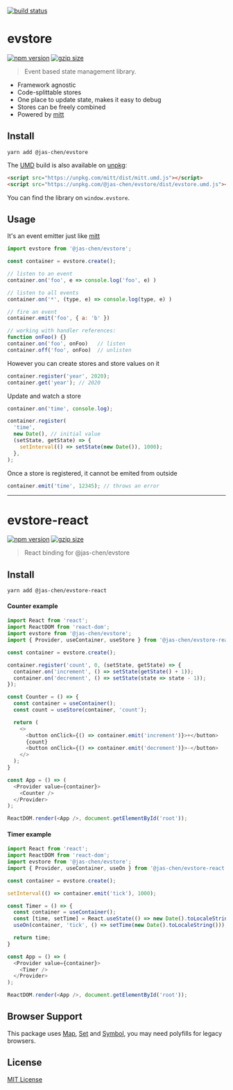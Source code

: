 [![build status](https://github.com/jas-chen/evstore/workflows/CI/badge.svg)](https://github.com/jas-chen/evstore/actions)

# evstore
[![npm version](https://img.shields.io/npm/v/@jas-chen/evstore.svg?style=flat-square)](https://www.npmjs.com/package/@jas-chen/evstore) [![gzip size](https://img.shields.io/bundlephobia/minzip/@jas-chen/evstore.svg?style=flat-square)](https://bundlephobia.com/result?p=@jas-chen/evstore)

> Event based state management library.

- Framework agnostic
- Code-splittable stores
- One place to update state, makes it easy to debug
- Stores can be freely combined
- Powered by [mitt](https://github.com/developit/mitt)

## Install
```
yarn add @jas-chen/evstore
```

The [UMD](https://github.com/umdjs/umd) build is also available on [unpkg](https://unpkg.com):

```html
<script src="https://unpkg.com/mitt/dist/mitt.umd.js"></script>
<script src="https://unpkg.com/@jas-chen/evstore/dist/evstore.umd.js"></script>
```

You can find the library on `window.evstore`.

## Usage

It's an event emitter just like [mitt](https://github.com/developit/mitt)
```js
import evstore from '@jas-chen/evstore';

const container = evstore.create();

// listen to an event
container.on('foo', e => console.log('foo', e) )

// listen to all events
container.on('*', (type, e) => console.log(type, e) )

// fire an event
container.emit('foo', { a: 'b' })

// working with handler references:
function onFoo() {}
container.on('foo', onFoo)   // listen
container.off('foo', onFoo)  // unlisten
```

However you can create stores and store values on it
```js
container.register('year', 2020);
container.get('year'); // 2020
```

Update and watch a store
```js
container.on('time', console.log);

container.register(
  'time',
  new Date(), // initial value
  (setState, getState) => {
    setInterval(() => setState(new Date()), 1000);
  },
);
```

Once a store is registered, it cannot be emited from outside
```js
container.emit('time', 12345); // throws an error
```

------

# evstore-react
[![npm version](https://img.shields.io/npm/v/@jas-chen/evstore-react.svg?style=flat-square)](https://www.npmjs.com/package/@jas-chen/evstore-react) [![gzip size](https://img.shields.io/bundlephobia/minzip/@jas-chen/evstore-react.svg?style=flat-square)](https://bundlephobia.com/result?p=@jas-chen/evstore-react)

> React binding for @jas-chen/evstore

## Install
```
yarn add @jas-chen/evstore-react
```

#### Counter example
```js
import React from 'react';
import ReactDOM from 'react-dom';
import evstore from '@jas-chen/evstore';
import { Provider, useContainer, useStore } from '@jas-chen/evstore-react';

const container = evstore.create();

container.register('count', 0, (setState, getState) => {
  container.on('increment', () => setState(getState() + 1));
  container.on('decrement', () => setState(state => state - 1));
});

const Counter = () => {
  const container = useContainer();
  const count = useStore(container, 'count');

  return (
    <>
      <button onClick={() => container.emit('increment')}>+</button>
      {count}
      <button onClick={() => container.emit('decrement')}>-</button>
    </>
  );
}

const App = () => (
  <Provider value={container}>
    <Counter />
  </Provider>
);

ReactDOM.render(<App />, document.getElementById('root'));
```

#### Timer example
```js
import React from 'react';
import ReactDOM from 'react-dom';
import evstore from '@jas-chen/evstore';
import { Provider, useContainer, useOn } from '@jas-chen/evstore-react';

const container = evstore.create();

setInterval(() => container.emit('tick'), 1000);

const Timer = () => {
  const container = useContainer();
  const [time, setTime] = React.useState(() => new Date().toLocaleString());
  useOn(container, 'tick', () => setTime(new Date().toLocaleString()));

  return time;
}

const App = () => (
  <Provider value={container}>
    <Timer />
  </Provider>
);

ReactDOM.render(<App />, document.getElementById('root'));

```
## Browser Support

This package uses [Map](https://developer.mozilla.org/en-US/docs/Web/JavaScript/Reference/Global_Objects/Map), [Set](https://developer.mozilla.org/en-US/docs/Web/JavaScript/Reference/Global_Objects/Set) and [Symbol](https://developer.mozilla.org/en-US/docs/Web/JavaScript/Reference/Global_Objects/Symbol), you may need polyfills for legacy browsers.

## License

[MIT License](https://opensource.org/licenses/MIT)
